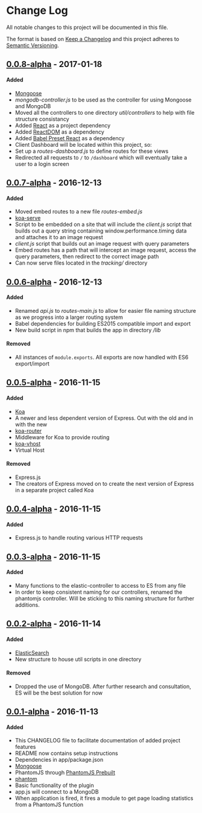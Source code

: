 # Change Log
All notable changes to this project will be documented in this file.

The format is based on [Keep a Changelog](http://keepachangelog.com/) and this project adheres to [Semantic Versioning](http://semver.org/).

## [0.0.8-alpha](https://github.com/TylerWalkerLB/nodesdt/releases/tag/v0.0.8-alpha) - 2017-01-18

#### Added
- [Mongoose](http://mongoosejs.com/index.html)
- _mongodb-controller.js_ to be used as the controller for using Mongoose and MongoDB
- Moved all the controllers to one directory _util/controllers_ to help with file structure consistancy
- Added [React](https://facebook.github.io/react/) as a project dependency
- Added [ReactDOM](https://www.npmjs.com/package/react-dom) as a dependency
- Added [Babel Preset React](https://www.npmjs.com/package/babel-preset-react) as a dependency
- Client Dashboard will be located within this project, so:
 - Set up a _routes-dashboard.js_ to define routes for these views
 - Redirected all requests to `/` to `/dashboard` which will eventually take a user to a login screen

## [0.0.7-alpha](https://github.com/TylerWalkerLB/nodesdt/releases/tag/v0.0.7-alpha) - 2016-12-13

#### Added
- Moved embed routes to a new file _routes-embed.js_
- [koa-serve](https://github.com/adamkdean/koa-serve)
- Script to be embedded on a site that will include the _client.js_ script that builds out a query string containing window.performance.timing data and attaches it to an image request
- _client.js_ script that builds out an image request with query parameters
- Embed routes has a path that will intercept an image request, access the query parameters, then redirect to the correct image path
- Can now serve files located in the _tracking/_ directory

## [0.0.6-alpha](https://github.com/TylerWalkerLB/nodesdt/releases/tag/v0.0.6-alpha) - 2016-12-13

#### Added
- Renamed _api.js_ to _routes-main.js_ to allow for easier file naming structure as we progress into a larger routing system
- Babel dependencies for building ES2015 compatible import and export
- New build script in npm that builds the app in directory _/lib_

#### Removed
- All instances of `module.exports`. All exports are now handled with ES6 export/import

## [0.0.5-alpha](https://github.com/TylerWalkerLB/nodesdt/releases/tag/v0.0.5-alpha) - 2016-11-15

#### Added
- [Koa](http://koajs.com/)
 - A newer and less dependent version of Express. Out with the old and in with the new
- [koa-router](https://github.com/alexmingoia/koa-router)
 - Middleware for Koa to provide routing
- [koa-vhost](https://github.com/Treri/koa-vhost)
 - Virtual Host 

#### Removed
- Express.js
 - The creators of Express moved on to create the next version of Express in a separate project called Koa

## [0.0.4-alpha](https://github.com/TylerWalkerLB/nodesdt/releases/tag/v0.0.4-alpha) - 2016-11-15

#### Added
- Express.js to handle routing various HTTP requests


## [0.0.3-alpha](https://github.com/TylerWalkerLB/nodesdt/releases/tag/v0.0.3-alpha) - 2016-11-15

#### Added
- Many functions to the elastic-controller to access to ES from any file
- In order to keep consistent naming for our controllers, renamed the phantomjs controller. Will be sticking to this naming structure for further additions.


## [0.0.2-alpha](https://github.com/TylerWalkerLB/nodesdt/releases/tag/v0.0.2-alpha) - 2016-11-14

#### Added
- [ElasticSearch](https://www.elastic.co/)
- New structure to house util scripts in one directory

#### Removed
- Dropped the use of MongoDB. After further research and consultation, ES will be the best solution for now

## [0.0.1-alpha](https://github.com/TylerWalkerLB/nodesdt/releases/tag/v0.0.1-alpha) - 2016-11-13

#### Added
- This CHANGELOG file to facilitate documentation of added project features
- README now contains setup instructions
- Dependencies in app/package.json
 - [Mongoose](http://mongoosejs.com/index.html)
 - PhantomJS through [PhantomJS Prebuilt](https://www.npmjs.com/package/phantomjs-prebuilt)
 - [phantom](https://www.npmjs.com/package/phantom)
- Basic functionality of the plugin
 - app.js will connect to a MongoDB
 - When application is fired, it fires a module to get page loading statistics from a PhantomJS function
